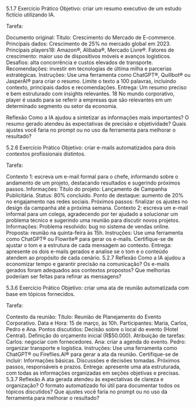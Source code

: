 5.1.7 Exercício Prático
Objetivo: criar um resumo executivo de um estudo fictício utilizando IA.

Tarefa:

Documento original:
Título: Crescimento do Mercado de E-commerce.
Principais dados:
Crescimento de 25% no mercado global em 2023.
Principais players18: Amazon®, Alibaba®, Mercado Livre®.
Fatores de crescimento: maior uso de dispositivos móveis e avanços logísticos.
Desafios: alta concorrência e custos elevados de transporte.
Recomendações: investir em tecnologias de última milha e parcerias estratégicas.
Instruções:
Use uma ferramenta como ChatGPT®, Quillbot® ou JasperAI® para criar o resumo.
Limite o texto a 100 palavras, incluindo contexto, principais dados e recomendações.
Entrega:
Um resumo preciso e bem estruturado com insights relevantes.
18 No mundo corporativo, player é usado para se referir a empresas que são relevantes em um determinado segmento ou setor da economia.

Reflexão
Como a IA ajudou a sintetizar as informações mais importantes?
O resumo gerado atendeu às expectativas de precisão e objetividade?
Quais ajustes você faria no prompt ou no uso da ferramenta para melhorar o resultado?



5.2.6 Exercício Prático
Objetivo: criar e-mails automatizados para dois contextos profissionais distintos.

Tarefa:

Contexto 1: escreva um e-mail formal para o chefe, informando sobre o andamento de um projeto, destacando resultados e sugerindo próximos passos.
Informações:
Título do projeto: Lançamento de Campanha Publicitária.
Status: 80% concluído.
Ponto de destaque: aumento de 20% no engajamento nas redes sociais.
Próximos passos: finalizar os ajustes no design da campanha até a próxima semana.
Contexto 2: escreva um e-mail informal para um colega, agradecendo por ter ajudado a solucionar um problema técnico e sugerindo uma reunião para discutir novos projetos.
Informações:
Problema resolvido: bug no sistema de vendas online.
Proposta: reunião na quinta-feira às 15h.
Instruções:
Use uma ferramenta como ChatGPT® ou Flowrite® para gerar os e-mails.
Certifique-se de ajustar o tom e a estrutura de cada mensagem ao contexto.
Entrega: apresente os dois e-mails gerados e analise se o tom e o conteúdo atendem ao propósito de cada cenário.
5.2.7 Reflexão
Como a IA ajudou a economizar tempo e garantir precisão na comunicação?
Os e-mails gerados foram adequados aos contextos propostos?
Que melhorias poderiam ser feitas para refinar as mensagens?




5.3.6 Exercício Prático
Objetivo: criar uma ata de reunião automatizada com base em tópicos fornecidos.

Tarefa:

Contexto da reunião:
Título: Reunião de Planejamento do Evento Corporativo.
Data e Hora: 15 de março, às 10h.
Participantes: Maria, Carlos, Pedro e Ana.
Pontos discutidos:
Decisão sobre o local do evento (Hotel Central).
Definição do orçamento inicial (R$50.000).
Atribuição de tarefas:
Carlos: negociar com fornecedores.
Ana: criar a agenda do evento.
Pedro: organizar transporte e logística.
Instruções:
Use uma ferramenta como ChatGPT® ou Fireflies.AI® para gerar a ata da reunião.
Certifique-se de incluir:
Informações básicas.
Discussões e decisões tomadas.
Próximos passos, responsáveis e prazos.
Entrega: apresente uma ata estruturada, com todas as informações organizadas em seções objetivas e precisas.
5.3.7 Reflexão
A ata gerada atendeu às expectativas de clareza e organização?
O formato automatizado foi útil para documentar todos os tópicos discutidos?
Que ajustes você faria no prompt ou no uso da ferramenta para melhorar o resultado?